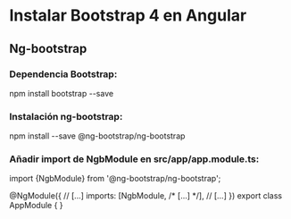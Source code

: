 # Instalar Bootstrap 4 en Angular
## Ng-bootstrap

### Dependencia Bootstrap:
npm install bootstrap --save

### Instalación ng-bootstrap:
npm install --save @ng-bootstrap/ng-bootstrap

### Añadir import de NgbModule en src/app/app.module.ts:
import {NgbModule} from '@ng-bootstrap/ng-bootstrap';

@NgModule({
  // [...]
  imports: [NgbModule, /* [...] */],
  // [...]
})
export class AppModule {
}